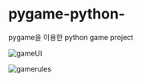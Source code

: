 # pygame-python-
pygame을 이용한 python game project

![gameUI](https://user-images.githubusercontent.com/56014948/88001809-00326380-cb3c-11ea-99bb-c5ef3f7c6022.png)

![gamerules](https://user-images.githubusercontent.com/56014948/88001811-01639080-cb3c-11ea-8a33-22db1fb28a2c.png)
